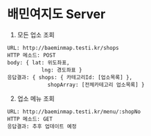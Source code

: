 # 배민여지도 Server
1. 모든 업소 조회
```
URL: http://baeminmap.testi.kr/shops
HTTP 메소드: POST
body: { lat: 위도좌표,
           lng: 경도좌표 }
응답결과: { shops: { 카테고리Id: [업소목록] },
             shopArray: [전체카테고리 업소목록] }
```

2. 업소 메뉴 조회
```
URL: http://baeminmap.testi.kr/menu/:shopNo
HTTP 메소드: GET
응답결과: 추후 업데이트 예정
```
